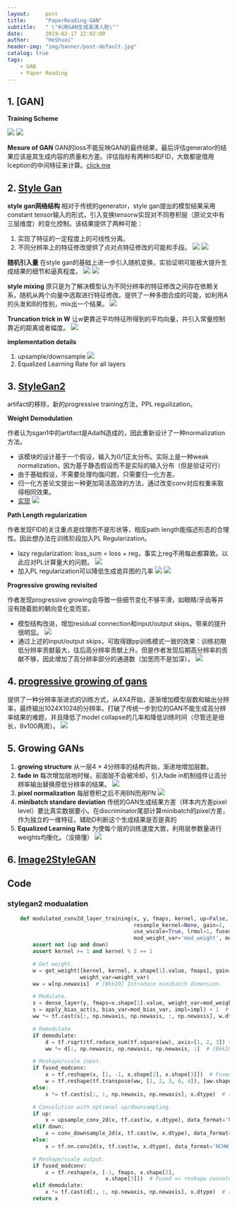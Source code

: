 ```yaml
---
layout:     post
title:      "PaperReading-GAN"
subtitle:   " \"利用GAN生成高清人脸\""
date:       2019-02-17 22:02:00
author:     "HeShuai"
header-img: "img/banner/post-default.jpg"
catalog: true
tags:
    - GAN
    - Paper Reading
---
```

<head>
    <script src="https://cdn.mathjax.org/mathjax/latest/MathJax.js?config=TeX-AMS-MML_HTMLorMML" type="text/javascript"></script>
    <script type="text/x-mathjax-config">
        MathJax.Hub.Config({
            tex2jax: {
            skipTags: ['script', 'noscript', 'style', 'textarea', 'pre'],
            inlineMath: [['$','$']]
            }
        });
    </script>
</head>


## 1. [GAN]

**Training Scheme**

![](https://raw.githubusercontent.com/mightycatty/image_bed/master/images/20191206151343.png)
![](https://raw.githubusercontent.com/mightycatty/image_bed/master/images/20191206151247.png)


**Mesure of GAN**
GAN的loss不能反映GAN的最终结果，最后评估generator的结果应该是其生成内容的质量和方差。评估指标有两种IS和FID，大致都是借用Iception的中间特征来计算。[click me](https://medium.com/@jonathan_hui/gan-how-to-measure-gan-performance-64b988c47732)

## 2. [Style Gan](https://towardsdatascience.com/explained-a-style-based-generator-architecture-for-gans-generating-and-tuning-realistic-6cb2be0f431)

**style gan网络结构**
相对于传统的generator，style gan提出的模型结果采用constant tensor输入的形式，引入变换tensor$w$实现对不同卷积层（原论文中有三层维度）的变化控制。该结果提供了两种可能：
1. 实现了特征的一定程度上的可线性分离。
2. 不同分辨率上的特征修改提供了点对点特征修改的可能和手段。
![](https://raw.githubusercontent.com/mightycatty/image_bed/master/images/20191128143906.png)
![](https://raw.githubusercontent.com/mightycatty/image_bed/master/images/20191125155752.png)

**随机引入量**
在style gan的基础上进一步引入随机变换，实验证明可能极大提升生成结果的细节和逼真程度。
![](https://raw.githubusercontent.com/mightycatty/image_bed/master/images/20191125160544.png)
![](https://raw.githubusercontent.com/mightycatty/image_bed/master/images/20191125160700.png)

**style mixing**
原只是为了解决模型认为不同分辨率的特征修改之间存在依赖关系，随机从两个向量中选取进行特征修改。提供了一种多图合成的可能，如利用A的头发和B的性别，mix出一个结果。
![](https://raw.githubusercontent.com/mightycatty/image_bed/master/images/20191125160948.png)

**Truncation trick in W**
让$w$更靠近平均特征所得到的平均向量，并引入常量控制靠近的距离或者幅度。
![](https://raw.githubusercontent.com/mightycatty/image_bed/master/images/20191125161910.png)

**implementation details**
1. upsample/downsample
![](https://raw.githubusercontent.com/mightycatty/image_bed/master/images/20191206101838.png)
2. Equalized Learning Rate for all layers

## 3. [StyleGan2](https://arxiv.org/pdf/1912.04958.pdf)
artifact的移除，新的progressive training方法，PPL reguilization。

**Weight Demodulation**

作者认为sgan1中的artifact是AdaIN造成的，因此重新设计了一种normalization方法。

- 该模块的设计基于一个假设，输入为0/1正太分布。实际上是一种weak normalization，因为基于静态假设而不是实际的输入分布（但是验证可行）
- 由于基础假设，不需要处理均值问题，只需要归一化方差。
- 归一化方差论文提出一种更加简洁高效的方法，通过改变conv对应权重来取得相同效果。
- [实现](#stylegan2-modualation)
![](https://raw.githubusercontent.com/mightycatty/image_bed/master/images/20200217135925.png)

**Path Length regularization**

作者发现FID的关注重点是纹理而不是形状等，相反path length能描述形态的合理性。因此想办法在训练阶段加入PL Regularization。

- lazy regularization: loss_sum = loss + reg，事实上reg不用每此都算致。以此应对PL计算量大的问题。
![](https://raw.githubusercontent.com/mightycatty/image_bed/master/images/20200217143023.png)
- 加入PL regularization可以降低生成诡异图的几率
![](https://raw.githubusercontent.com/mightycatty/image_bed/master/images/20200217144122.png)
![](https://raw.githubusercontent.com/mightycatty/image_bed/master/images/20200217144004.png)

**Progressive growing revisited**

作者发现progressive growing会导致一些细节变化不够平滑，如眼睛/牙齿等并没有随着脸的朝向变化变而变。

- 模型结构改进，增加residual connection和input/output skips。带来的提升很明显。
![](https://raw.githubusercontent.com/mightycatty/image_bed/master/images/20200217145809.png)
- 通过上述的input/output skips，可取得跟pp训练模式一致的效果：训练初期低分辨率贡献最大，往后高分辨率贡献上升。但是作者发现后期高分辨率的贡献不够，因此增加了高分辨率部分的通道数（加宽而不是加深）。
![](https://raw.githubusercontent.com/mightycatty/image_bed/master/images/20200217151603.png)



## 4. [progressive growing of gans](https://arxiv.org/abs/1710.10196)

提供了一种分辨率渐进式的训练方式，从4X4开始，逐渐增加模型层数和输出分辨率，最终输出1024X1024的分辨率。打破了传统一步到位的GAN不能生成高分辨率结果的难题，并且降低了model collapse的几率和降低训练时间（尽管还是很长，8v100两周）。
![](https://raw.githubusercontent.com/mightycatty/image_bed/master/images/20191128174758.png)



## 5. Growing GANs

1. **growing structure**
从一层4 $\times$ 4分辨率的结构开始，渐进地增加层数。
2. **fade in**
每次增加层地时候，前面层不会被冷却，引入fade in机制组件让高分辨率输出替换原低分辨率的结果。
![](https://raw.githubusercontent.com/mightycatty/image_bed/master/images/20191128175411.png)
3. **pixel normalization**
每层卷积之后不用BN而用PN
![](https://raw.githubusercontent.com/mightycatty/image_bed/master/images/20191128175640.png)
4. **minibatch standare deviation**
传统的GAN生成结果方差（样本内方差pixel level）要比真实数据要小。在discriminator尾部计算minibatch的pixel方差，作为独立的一维特征，辅助D判断这个生成结果是否是真的
5. **Equalized Learning Rate**
为使每个层的训练速度大致，利用层参数量进行weights均衡化。（没搞懂）
![](https://raw.githubusercontent.com/mightycatty/image_bed/master/images/20191128180428.png)

## 6. [Image2StyleGAN](https://arxiv.org/pdf/1904.03189.pdf)

## Code

### <span id='stylegan2-modualation'> stylegan2 modualation </span>

```python
    def modulated_conv2d_layer_training(x, y, fmaps, kernel, up=False, down=False, demodulate=True,
                                        resample_kernel=None, gain=1,
                                        use_wscale=True, lrmul=1, fused_modconv=True, weight_var='weight',
                                        mod_weight_var='mod_weight', mod_bias_var='mod_bias', impl='cuda'):
        assert not (up and down)
        assert kernel >= 1 and kernel % 2 == 1

        # Get weight.
        w = get_weight([kernel, kernel, x.shape[1].value, fmaps], gain=gain, use_wscale=use_wscale, lrmul=lrmul,
                       weight_var=weight_var)
        ww = w[np.newaxis]  # [BkkIO] Introduce minibatch dimension.

        # Modulate.
        s = dense_layer(y, fmaps=x.shape[1].value, weight_var=mod_weight_var)  # [BI] Transform incoming W to style.
        s = apply_bias_act(s, bias_var=mod_bias_var, impl=impl) + 1  # [BI] Add bias (initially 1).
        ww *= tf.cast(s[:, np.newaxis, np.newaxis, :, np.newaxis], w.dtype)  # [BkkIO] Scale input feature maps.

        # Demodulate.
        if demodulate:
            d = tf.rsqrt(tf.reduce_sum(tf.square(ww), axis=[1, 2, 3]) + 1e-8)  # [BO] Scaling factor.
            ww *= d[:, np.newaxis, np.newaxis, np.newaxis, :]  # [BkkIO] Scale output feature maps.

        # Reshape/scale input.
        if fused_modconv:
            x = tf.reshape(x, [1, -1, x.shape[2], x.shape[3]])  # Fused => reshape minibatch to convolution groups.
            w = tf.reshape(tf.transpose(ww, [1, 2, 3, 0, 4]), [ww.shape[1], ww.shape[2], ww.shape[3], -1])
        else:
            x *= tf.cast(s[:, :, np.newaxis, np.newaxis], x.dtype)  # [BIhw] Not fused => scale input activations.

        # Convolution with optional up/downsampling.
        if up:
            x = upsample_conv_2d(x, tf.cast(w, x.dtype), data_format='NCHW', k=resample_kernel, impl=impl)
        elif down:
            x = conv_downsample_2d(x, tf.cast(w, x.dtype), data_format='NCHW', k=resample_kernel, impl=impl)
        else:
            x = tf.nn.conv2d(x, tf.cast(w, x.dtype), data_format='NCHW', strides=[1, 1, 1, 1], padding='SAME')

        # Reshape/scale output.
        if fused_modconv:
            x = tf.reshape(x, [-1, fmaps, x.shape[2],
                               x.shape[3]])  # Fused => reshape convolution groups back to minibatch.
        elif demodulate:
            x *= tf.cast(d[:, :, np.newaxis, np.newaxis], x.dtype)  # [BOhw] Not fused => scale output activations.
        return x
```

